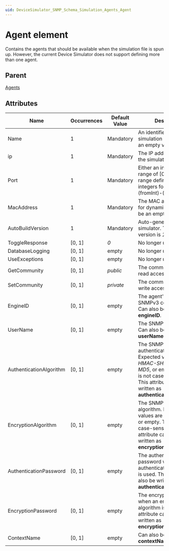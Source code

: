 ```yaml
---
uid: DeviceSimulator_SNMP_Schema_Simulation_Agents_Agent
---
```


# Agent element

Contains the agents that should be available when the simulation file is spun up. However, the current Device Simulator does not support defining more than one agent.

## Parent

[Agents](xref:DeviceSimulator_SNMP_Schema_Simulation_Agents)

## Attributes

|Name|Occurrences|Default Value|Description|Example Value|
|--- |--- |--- |--- |--- |
|Name |1 |Mandatory |An identifier for the simulation agent. Can be an empty value. |MyName |
|ip |1 |Mandatory |The IP address to bind the simulation agent to. |127.0.0.1 |
|Port |1 |Mandatory |Either an integer in the range of [0, 65535], or a range defined by two integers formatted as (fromInt)-(toInt). |161 |
|MacAddress |1 |Mandatory |The MAC address to use for dynamic inserts. Can be an empty value. ||
|AutoBuildVersion |1 |Mandatory |Auto-generated by the simulator. The latest version is *1.3*. |1.3 |
|ToggleResponse |[0, 1] |*0* |No longer used. ||
|DatabaseLogging |[0, 1] |empty |No longer used. ||
|UseExceptions |[0, 1] |empty |No longer used. ||
|GetCommunity |[0, 1] |*public* |The community string for read access. |public |
|SetCommunity |[0, 1] |*private* |The community string for write access. |private |
|EngineID |[0, 1] |empty |The agent's engine ID for SNMPv3 communication. Can also be written as **engineID**. |80.00.22.6D.04.51.41.00.0C |
|UserName |[0, 1] |empty |The SNMPv3 user name. Can also be written as **userName**. |username |
|AuthenticationAlgorithm |[0, 1] |empty |The SNMPv3 authentication algorithm. Expected values are *HMAC-SHA*, *HMAC-MD5*, or empty. This field is not case-sensitive. This attribute can also be written as **authenticationAlgorithm**. |HMAC-SHA |
|EncryptionAlgorithm |[0, 1] |empty |The SNMPv3 encryption algorithm. Expected values are *AES128*, *DES*, or empty. This field is not case-sensitive. This attribute can also be written as **encryptionAlgorithm**. |AES128 |
|AuthenticationPassword | [0, 1] |empty |The authentication password when an authentication algorithm is used. This attribute can also be written as **authenticationPassword**. |password |
|EncryptionPassword |[0, 1] |empty |The encryption password when an encryption algorithm is used. This attribute can also be written as **encryptionPassword**. |password |
|ContextName |[0, 1] |empty |Can also be written as **contextName**. ||
